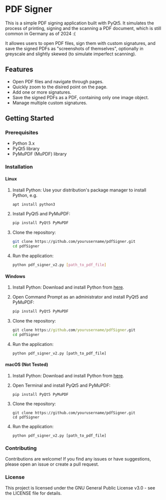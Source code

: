 # PDF Signer

This is a simple PDF signing application built with PyQt5. 
It simulates the process of printing, signing and the scanning a PDF document, which is still common in Germany as of 2024 :(

It allowes users to open PDF files, sign them with custom signatures, and save the signed PDFs as "screenshots of themselves", optionally in greyscale and slightly skewed (to simulate imperfect scanning).

## Features

- Open PDF files and navigate through pages.
- Quickly zoom to the disired point on the page.
- Add one or more signatures.
- Save the signed PDFs as a PDF, containing only one image object.
- Manage multiple custom signatures.

## Getting Started

### Prerequisites

- Python 3.x
- PyQt5 library
- PyMuPDF (MuPDF) library

### Installation

#### Linux

1. Install Python: Use your distribution's package manager to install Python, e.g.
   ```bash
   apt install python3

2. Install PyQt5 and PyMuPDF:
   ```bash
   pip install PyQt5 PyMuPDF

3. Clone the repository:

   ```bash
   git clone https://github.com/yourusername/pdfSigner.git
   cd pdfSigner

4. Run the application:

   ```bash
   python pdf_signer_v2.py [path_to_pdf_file]

#### Windows

1. Install Python: Download and install Python from [here](https://www.python.org/downloads/).

2. Open Command Prompt as an administrator and install PyQt5 and PyMuPDF:

   ```cmd
   pip install PyQt5 PyMuPDF

4. Clone the repository:

   ```cmd
   git clone https://github.com/yourusername/pdfSigner.git
   cd pdfSigner

5. Run the application:

   ```cmd
   python pdf_signer_v2.py [path_to_pdf_file]

#### macOS (Not Tested)

1. Install Python: Download and install Python from [here](https://www.python.org/downloads/).

2. Open Terminal and install PyQt5 and PyMuPDF:

   ```
   pip install PyQt5 PyMuPDF

3. Clone the repository:

   ```
   git clone https://github.com/yourusername/pdfSigner.git
   cd pdfSigner

4. Run the application:

   ```
   python pdf_signer_v2.py [path_to_pdf_file]

### Contributing

Contributions are welcome! If you find any issues or have suggestions, please open an issue or create a pull request.

### License

This project is licensed under the GNU General Public License v3.0 - see the LICENSE file for details.
